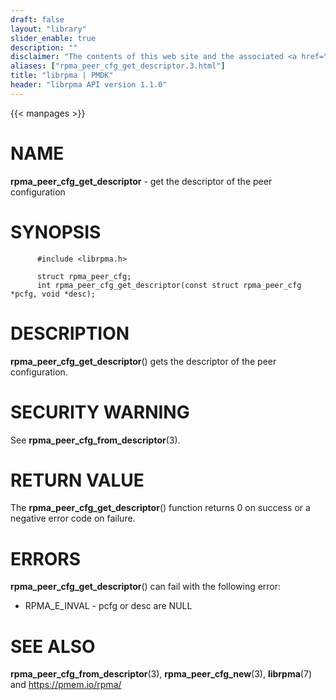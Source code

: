 ```yaml
---
draft: false
layout: "library"
slider_enable: true
description: ""
disclaimer: "The contents of this web site and the associated <a href=\"https://github.com/pmem\">GitHub repositories</a> are BSD-licensed open source."
aliases: ["rpma_peer_cfg_get_descriptor.3.html"]
title: "librpma | PMDK"
header: "librpma API version 1.1.0"
---
```

{{< manpages >}}

[comment]: <> (SPDX-License-Identifier: BSD-3-Clause)
[comment]: <> (Copyright 2020-2022, Intel Corporation)

# NAME

**rpma_peer_cfg_get_descriptor** - get the descriptor of the peer
configuration

# SYNOPSIS

          #include <librpma.h>

          struct rpma_peer_cfg;
          int rpma_peer_cfg_get_descriptor(const struct rpma_peer_cfg *pcfg, void *desc);

# DESCRIPTION

**rpma_peer_cfg_get_descriptor**() gets the descriptor of the peer
configuration.

# SECURITY WARNING

See **rpma_peer_cfg_from_descriptor**(3).

# RETURN VALUE

The **rpma_peer_cfg_get_descriptor**() function returns 0 on success or
a negative error code on failure.

# ERRORS

**rpma_peer_cfg_get_descriptor**() can fail with the following error:

-   RPMA_E\_INVAL - pcfg or desc are NULL

# SEE ALSO

**rpma_peer_cfg_from_descriptor**(3), **rpma_peer_cfg_new**(3),
**librpma**(7) and https://pmem.io/rpma/
